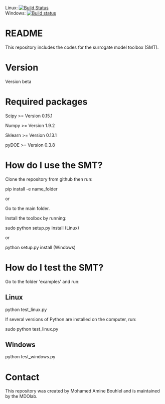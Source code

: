 Linux: [![Build Status](https://travis-ci.org/hwangjt/SMT.svg?branch=master)](https://travis-ci.org/hwangjt/SMT)   
Windows: [![Build status](https://ci.appveyor.com/api/projects/status/1dd3wovs981r86e0?svg=true)](https://ci.appveyor.com/project/hwangjt/smt)

# README
This repository includes the codes for the surrogate model toolbox (SMT).

# Version
Version beta

# Required packages
Scipy    >= Version 0.15.1

Numpy    >= Version 1.9.2

Sklearn  >= Version 0.13.1

pyDOE >= Version 0.3.8

# How do I use the SMT?
Clone the repository from github then run:

pip install -e name_folder

or

Go to the main folder.

Install the toolbox by running:

sudo python setup.py install        (Linux)

or

python setup.py install             (Windows)

# How do I test the SMT?

Go to the folder 'examples' and run:

## Linux
python test_linux.py

If several versions of Python are installed on the computer, run:

sudo python test_linux.py

## Windows
python test_windows.py

# Contact
This repository was created by Mohamed Amine Bouhlel and is maintained by the MDOlab.
